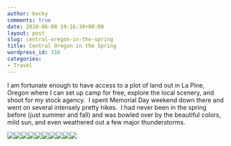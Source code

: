 ```yaml
---
author: becky
comments: true
date: 2010-06-08 19:16:30+00:00
layout: post
slug: central-oregon-in-the-spring
title: Central Oregon in the Spring
wordpress_id: 316
categories:
- Travel
---
```


I am fortunate enough to have access to a plot of land out in La Pine, Oregon where I can set up camp for free, explore the local scenery, and shoot for my stock agency.  I spent Memorial Day weekend down there and went on several intensely pretty hikes.  I had never been in the spring before (just summer and fall) and was bowled over by the beautiful colors, mild sun, and even weathered out a few major thunderstorms.




[![](http://beta.beckyjenson.com/wp-content/uploads/2010/06/blog-May10-0001.jpg)](http://beta.beckyjenson.com/wp-content/uploads/2010/06/blog-May10-0001.jpg)[![](http://beta.beckyjenson.com/wp-content/uploads/2010/06/blog-May10-0002.jpg)](http://beta.beckyjenson.com/wp-content/uploads/2010/06/blog-May10-0002.jpg)[![](http://beta.beckyjenson.com/wp-content/uploads/2010/06/blog-May10-0003.jpg)](http://beta.beckyjenson.com/wp-content/uploads/2010/06/blog-May10-0003.jpg)[![](http://beta.beckyjenson.com/wp-content/uploads/2010/06/blog-May10-0005.jpg)](http://beta.beckyjenson.com/wp-content/uploads/2010/06/blog-May10-0005.jpg)[![](http://beta.beckyjenson.com/wp-content/uploads/2010/06/blog-May10-0004.jpg)](http://beta.beckyjenson.com/wp-content/uploads/2010/06/blog-May10-0004.jpg)[![](http://beta.beckyjenson.com/wp-content/uploads/2010/06/blog-May10-0006.jpg)](http://beta.beckyjenson.com/wp-content/uploads/2010/06/blog-May10-0006.jpg)[![](http://beta.beckyjenson.com/wp-content/uploads/2010/06/blog-May10-0007.jpg)](http://beta.beckyjenson.com/wp-content/uploads/2010/06/blog-May10-0007.jpg)[![](http://beta.beckyjenson.com/wp-content/uploads/2010/06/blog-May10-0008.jpg)](http://beta.beckyjenson.com/wp-content/uploads/2010/06/blog-May10-0008.jpg)[![](http://beta.beckyjenson.com/wp-content/uploads/2010/06/blog-May10-0009.jpg)](http://beta.beckyjenson.com/wp-content/uploads/2010/06/blog-May10-0009.jpg)[![](http://beta.beckyjenson.com/wp-content/uploads/2010/06/blog-May10-0010.jpg)](http://beta.beckyjenson.com/wp-content/uploads/2010/06/blog-May10-0010.jpg)
